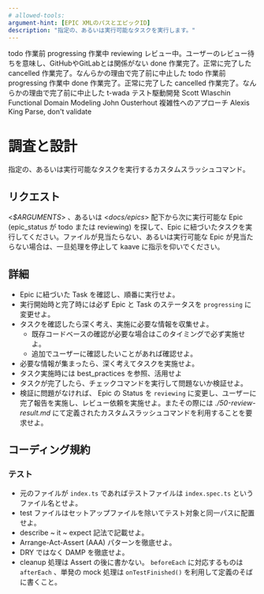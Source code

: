 ```yaml
---
# allowed-tools:
argument-hint: [EPIC XMLのパスとエピックID]
description: "指定の、あるいは実行可能なタスクを実行します。"
---
```


<defines>
  <epic_statuses>
    <item>
      <value>todo</value>
      <description>作業前</description>
    </item>
    <item>
      <value>progressing</value>
      <description>作業中</description>
    </item>
    <item>
      <value>reviewing</value>
      <description>レビュー中。ユーザーのレビュー待ちを意味し、GitHubやGitLabとは関係がない</description>
    </item>
    <item>
      <value>done</value>
      <description>作業完了。正常に完了した</description>
    </item>
    <item>
      <value>cancelled</value>
      <description>作業完了。なんらかの理由で完了前に中止した</description>
    </item>
  </epic_statuses>
  <task_statuses>
    <item>
      <value>todo</value>
      <description>作業前</description>
    </item>
    <item>
      <value>progressing</value>
      <description>作業中</description>
    </item>
    <item>
      <value>done</value>
      <description>作業完了。正常に完了した</description>
    </item>
    <item>
      <value>cancelled</value>
      <description>作業完了。なんらかの理由で完了前に中止した</description>
    </item>
  </task_statuses>
  <best_practices>
    <item>
      <owner>t-wada</owner>
      <advocate>テスト駆動開発</advocate>
    </item>
    <item>
      <owner>Scott Wlaschin</owner>
      <advocate>Functional Domain Modeling</advocate>
    </item>
    <item>
      <owner>John Ousterhout</owner>
      <advocate>複雑性へのアプローチ</advocate>
    </item>
    <item>
      <owner>Alexis King</owner>
      <advocate>Parse, don't validate</advocate>
    </item>
  </best_practices>
</defines>

# 調査と設計

指定の、あるいは実行可能なタスクを実行するカスタムスラッシュコマンド。

## リクエスト

<_$ARGUMENTS_> 、あるいは <_docs/epics_> 配下から次に実行可能な Epic (epic_status が todo または reviewing) を探して、Epic に紐づいたタスクを実行してください。ファイルが見当たらない、あるいは実行可能な Epic が見当たらない場合は、一旦処理を停止して kaave に指示を仰いでください。

## 詳細

- Epic に紐づいた Task を確認し、順番に実行せよ。
- 実行開始時と完了時には必ず Epic と Task のステータスを `progressing` に変更せよ。
- タスクを確認したら深く考え、実施に必要な情報を収集せよ。
  - 既存コードベースの確認が必要な場合はこのタイミングで必ず実施せよ。
  - 追加でユーザーに確認したいことがあれば確認せよ。
- 必要な情報が集まったら、深く考えてタスクを実施せよ。
- タスク実施時には best_practices を参照、活用せよ
- タスクが完了したら、チェックコマンドを実行して問題ないか検証せよ。
- 検証に問題がなければ、 Epic の Status を `reviewing` に変更し、ユーザーに完了報告を実施し、レビュー依頼を実施せよ。またその際には _./50-review-result.md_ にて定義されたカスタムスラッシュコマンドを利用することを要求せよ。

## コーディング規約

### テスト

- 元のファイルが `index.ts` であればテストファイルは `index.spec.ts` というファイル名とせよ。
- test ファイルはセットアップファイルを除いてテスト対象と同一パスに配置せよ。
- describe ~ it ~ expect 記法で記載せよ。
- Arrange-Act-Assert (AAA) パターンを徹底せよ。
- DRY ではなく DAMP を徹底せよ。
- cleanup 処理は Assert の後に書かない。 `beforeEach` に対応するものは `afterEach` 、単発の mock 処理は `onTestFinished()` を利用して定義のそばに書くこと。
